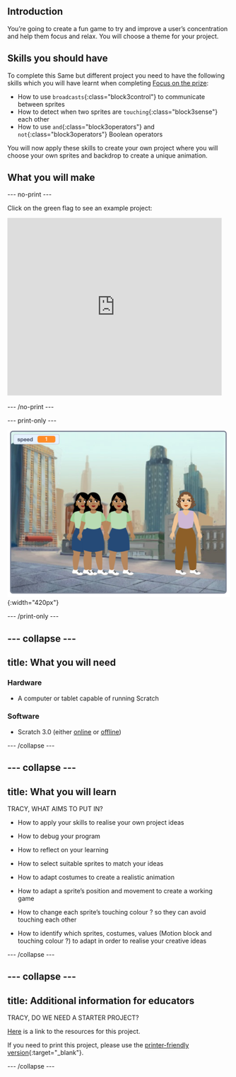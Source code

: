 ## Introduction
You’re going to create a fun game to try and improve a user’s concentration and help them focus and relax. You will choose a theme for your project.

## Skills you should have
To complete this Same but different project you need to have the following skills which you will have learnt when completing [Focus on the prize](https://learning-admin.raspberrypi.org/en/projects/focus-on-the-prize):
- How to use `broadcasts`{:class="block3control"} to communicate between sprites
- How to detect when two sprites are `touching`{:class="block3sense"} each other
- How to use `and`{:class="block3operators"} and `not`{:class="block3operators"} Boolean operators 

You will now apply these skills to create your own project where you will choose your own sprites and backdrop to create a unique animation.

## What you will make

--- no-print ---

Click on the green flag to see an example project:
<div class="scratch-preview">
  <iframe allowtransparency="true" width="485" height="402" src="https://scratch.mit.edu/projects/embed/411558897/?autostart=false" frameborder="0"></iframe>
</div>

--- /no-print ---

--- print-only ---

![Complete project](images/showcase_static.png){:width="420px"}

--- /print-only ---

--- collapse ---
---
title: What you will need
---
### Hardware

+ A computer or tablet capable of running Scratch

### Software

+ Scratch 3.0 (either [online](http://rpf.io/scratchon) or [offline](http://rpf.io/scratchoff))

--- /collapse ---

--- collapse ---
---
title: What you will learn
---
TRACY, WHAT AIMS TO PUT IN?

+ How to apply your skills to realise your own project ideas
+ How to debug your program
+ How to reflect on your learning

+ How to select suitable sprites to match your ideas
+ How to adapt costumes to create a realistic animation
+ How to adapt a sprite’s position and movement to create a working game
+ How to change each sprite’s touching colour ? so they can avoid touching each other
+ How to identify which sprites, costumes, values (Motion block and touching colour ?) to adapt in order to realise your creative ideas

--- /collapse ---

--- collapse ---
---
title: Additional information for educators
---
TRACY, DO WE NEED A STARTER PROJECT?

[Here](http://rpf.io/project-name-go) is a link to the resources for this project.

If you need to print this project, please use the [printer-friendly version](https://projects.raspberrypi.org/en/projects/project-name/print){:target="_blank"}.

--- /collapse ---
